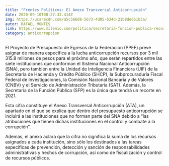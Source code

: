 ```yaml
---
title: "Frentes Políticos: El Anexo Transversal Anticorrupción"
date: 2020-09-10T00:27:32.414Z
img: https://ucarecdn.com/a5c566d8-5673-4d05-b34d-21b8de661b3a/
autor: RAFAEL MONTES
link: https://www.milenio.com/politica/secretaria-funcion-publica-recorte-presupuesto-2021
category: anticorrupcion
---
```

El Proyecto de Presupuesto de Egresos de la Federación (PPEF) prevé asignar de manera específica a la lucha anticorrupción recursos por 3 mil 315.8 millones de pesos para el próximo año, que serán repartidos entre las siete instituciones que conforman el Sistema Nacional Anticorrupción (SNA), pero también entre la Unidad de Inteligencia Financiera (UIF) de la Secretaría de Hacienda y Crédito Público (SHCP), la Subprocuraduría Fiscal Federal de Investigaciones, la Comisión Nacional Bancaria y de Valores (CNBV) y el Servicio de Administración Tributaria (SAT). Además, la Secretaría de la Función Pública (SFP) es la única que tendrá un recorte en 2021.

Esta cifra constituye el Anexo Transversal Anticorrupción (ATA), un apartado en el que se explica que dentro del presupuesto anticorrupción se incluirá a las instituciones que no forman parte del SNA debido a “las atribuciones que tienen dichas instituciones en el control y combate a la corrupción”.

Además, el anexo aclara que la cifra no significa la suma de los recursos asignados a cada institución, sino sólo los destinados a las tareas específicas de prevención, detección y sanción de responsabilidades administrativas y hechos de corrupción, así como de fiscalización y control de recursos públicos.